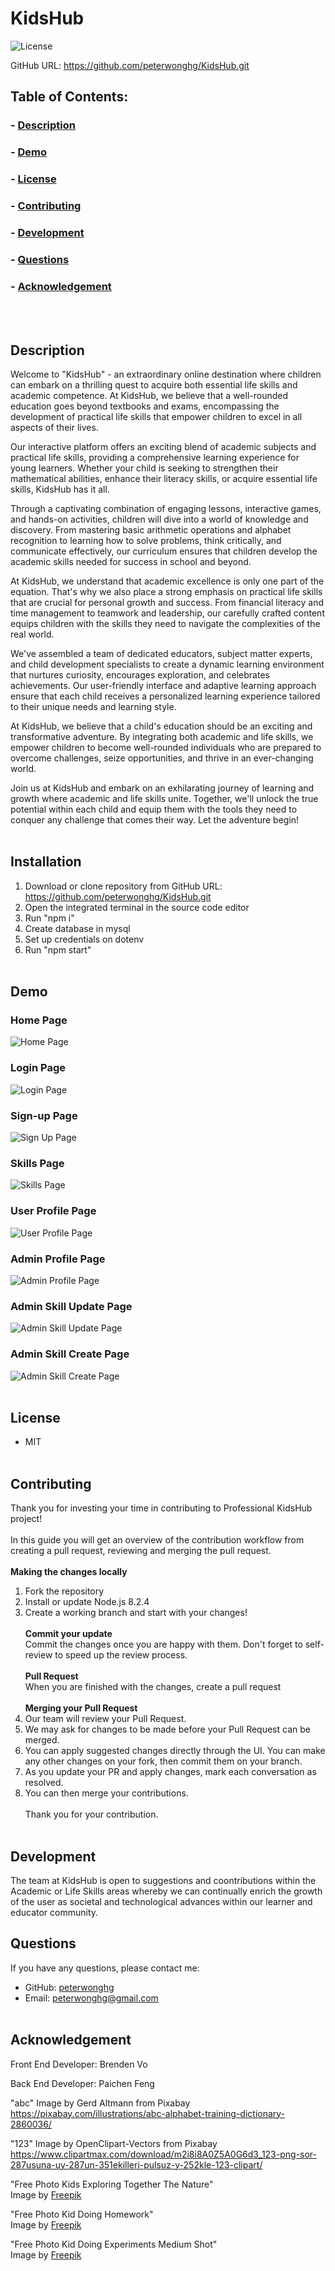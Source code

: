 # KidsHub

![License](https://img.shields.io/badge/License-MIT-blue.svg)

GitHub URL: https://github.com/peterwonghg/KidsHub.git

## Table of Contents:
### - [Description](#description)
### - [Demo](#demo)
### - [License](#license)
### - [Contributing](#contributing)
### - [Development](#development)
### - [Questions](#questions)
### - [Acknowledgement](#acknowledgement)
<br><br>

## Description
Welcome to "KidsHub" - an extraordinary online destination where children can embark on a thrilling quest to acquire both essential life skills and academic competence. At KidsHub, we believe that a well-rounded education goes beyond textbooks and exams, encompassing the development of practical life skills that empower children to excel in all aspects of their lives.<br>

Our interactive platform offers an exciting blend of academic subjects and practical life skills, providing a comprehensive learning experience for young learners. Whether your child is seeking to strengthen their mathematical abilities, enhance their literacy skills, or acquire essential life skills, KidsHub has it all.<br>

Through a captivating combination of engaging lessons, interactive games, and hands-on activities, children will dive into a world of knowledge and discovery. From mastering basic arithmetic operations and alphabet recognition to learning how to solve problems, think critically, and communicate effectively, our curriculum ensures that children develop the academic skills needed for success in school and beyond.<br>

At KidsHub, we understand that academic excellence is only one part of the equation. That's why we also place a strong emphasis on practical life skills that are crucial for personal growth and success. From financial literacy and time management to teamwork and leadership, our carefully crafted content equips children with the skills they need to navigate the complexities of the real world.<br>

We've assembled a team of dedicated educators, subject matter experts, and child development specialists to create a dynamic learning environment that nurtures curiosity, encourages exploration, and celebrates achievements. Our user-friendly interface and adaptive learning approach ensure that each child receives a personalized learning experience tailored to their unique needs and learning style.<br>

At KidsHub, we believe that a child's education should be an exciting and transformative adventure. By integrating both academic and life skills, we empower children to become well-rounded individuals who are prepared to overcome challenges, seize opportunities, and thrive in an ever-changing world.<br>

Join us at KidsHub and embark on an exhilarating journey of learning and growth where academic and life skills unite. Together, we'll unlock the true potential within each child and equip them with the tools they need to conquer any challenge that comes their way. Let the adventure begin!<br><br>


## Installation

1. Download or clone repository from GitHub URL: https://github.com/peterwonghg/KidsHub.git
2. Open the integrated terminal in the source code editor
3. Run "npm i"
4. Create database in mysql
5. Set up credentials on dotenv
6. Run "npm start"<br><br>


## Demo

### Home Page
![Home Page](/Develop/public/images/01homePg.png)

### Login Page
![Login Page](/Develop/public/images/03loginPg.png)

### Sign-up Page
![Sign Up Page](/Develop/public/images/04signupPg.png)

### Skills Page
![Skills Page](/Develop/public/images/05skillPg.png)

### User Profile Page
![User Profile Page](/Develop/public/images/06userProfilePg.png)

### Admin Profile Page
![Admin Profile Page](/Develop/public/images/07adminProfilePg.png)

### Admin Skill Update Page
![Admin Skill Update Page](/Develop/public/images/08adminSkillUpdatePg.png)

### Admin Skill Create Page
![Admin Skill Create Page](/Develop/public/images/09adminSkillCreatePg.png)
<br><br>

## License
- MIT
<br><br>

## Contributing
Thank you for investing your time in contributing to Professional KidsHub project!<br><br>
In this guide you will get an overview of the contribution workflow from creating a pull request, reviewing and merging the pull request.<br><br>
<b>Making the changes locally</b><br>
1. Fork the repository<br>
2. Install or update Node.js 8.2.4<br>
3. Create a working branch and start with your changes!<br><br>
<b>Commit your update</b><br>
Commit the changes once you are happy with them.  Don't forget to self-review to speed up the review process.<br><br>
<b>Pull Request</b><br>
When you are finished with the changes, create a pull request<br><br>
<b>Merging your Pull Request</b><br>
1. Our team will review your Pull Request.<br>
2. We may ask for changes to be made before your Pull Request can be merged.<br>
3. You can apply suggested changes directly through the UI.  You can make any other changes on your fork, then commit them on your branch.<br>
4. As you update your PR and apply changes, mark each conversation as resolved.<br>
5. You can then merge your contributions.<br><br>
Thank you for your contribution.<br><br>

## Development
The team at KidsHub is open to suggestions and coontributions within the Academic or Life Skills areas whereby we can continually enrich the growth of the user as societal and technological advances within our learner and educator community.

## Questions
If you have any questions, please contact me:
- GitHub: [peterwonghg](https://github.com/peterwonghg)
- Email: peterwonghg@gmail.com
<br><br>

## Acknowledgement
Front End Developer: Brenden Vo<br>

Back End Developer:  Paichen Feng<br>

"abc" Image by Gerd Altmann from Pixabay<br>
https://pixabay.com/illustrations/abc-alphabet-training-dictionary-2860036/

"123" Image by OpenClipart-Vectors from Pixabay<br>
https://www.clipartmax.com/download/m2i8i8A0Z5A0G6d3_123-png-sor-287usuna-uy-287un-351ekilleri-pulsuz-y-252kle-123-clipart/

"Free Photo Kids Exploring Together The Nature"<br>
Image by <a href="https://www.freepik.com/free-photo/kids-exploring-together-nature_15416069.htm#query=kids%20exploring&position=0&from_view=keyword&track=ais">Freepik</a>

"Free Photo Kid Doing Homework"<br>
Image by <a href="https://www.freepik.com/free-photo/kids-exploring-together-nature_15416069.htm#query=kids%20exploring&position=0&from_view=keyword&track=ais">Freepik</a>


"Free Photo Kid Doing Experiments Medium Shot"<br>
Image by <a href="https://www.freepik.com/free-photo/kids-doing-experiments-medium-shot_13360850.htm#query=science%20kids&position=5&from_view=keyword&track=ais">Freepik</a>
